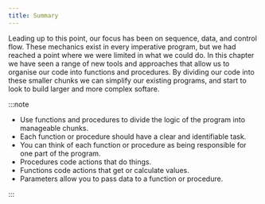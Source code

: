 ```yaml
---
title: Summary
---
```


Leading up to this point, our focus has been on sequence, data, and control flow. These mechanics exist in every imperative program, but we had reached a point where we were limited in what we could do. In this chapter we have seen a range of new tools and approaches that allow us to organise our code into functions and procedures. By dividing our code into these smaller chunks we can simplify our existing programs, and start to look to build larger and more complex softare.

:::note

- Use functions and procedures to divide the logic of the program into manageable chunks.
- Each function or procedure should have a clear and identifiable task.
- You can think of each function or procedure as being responsible for one part of the program.
- Procedures code actions that do things.
- Functions code actions that get or calculate values.
- Parameters allow you to pass data to a function or procedure.

:::
